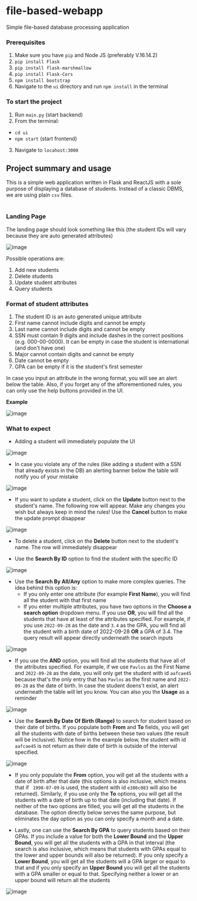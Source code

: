 # file-based-webapp
Simple file-based database processing application

### Prerequisites
1. Make sure you have ```pip``` and Node JS (preferably V.16.14.2) 
2. ```pip install Flask```
3. ```pip install flask-marshmallow```
4. ```pip install Flask-Cors```
5. ```npm install bootstrap```
6. Navigate to the ```ui``` directory and run ```npm install``` in the terminal

### To start the project
1. Run ```main.py``` (start backend)
2. From the terminal:
  - ```cd ui```
  - ```npm start``` (start frontend)
3. Navigate to ```locahost:3000```

## Project summary and usage
This is a simple web application written in Flask and ReactJS with a sole purpose of displaying a database of students. Instead of a classic DBMS, we are using plain ```csv``` files. <br /> <br />

### Landing Page 
The landing page should look something like this (the student IDs will vary because they are auto generated attributes) 

![image](https://user-images.githubusercontent.com/70917323/193509242-ee1fb3a4-f0e1-442f-a603-c6771f57c60b.png)


Possible operations are:
1. Add new students
2. Delete students 
3. Update student attributes
4. Query students

### Format of student attributes

1. The student ID is an auto generated unique attribute
2. First name cannot include digits and cannot be empty
3. Last name cannot include digits and cannot be empty
4. SSN must contain 9 digits and include dashes in the correct positions (e.g. 000-00-0000). It can be empty in case the student is international (and don't have one)
5. Major cannot contain digits and cannot be empty
6. Date cannot be empty
7. GPA can be empty if it is the student's first semester

In case you input an attribute in the wrong format, you will see an alert below the table. Also, if you forget any of the afforementioned rules, you can only use the help buttons provided in the UI.

**Example**

![image](https://user-images.githubusercontent.com/70917323/193510343-767b733d-69ba-47e2-bff7-5c18d4bde2c1.png)



### What to expect
- Adding a student will immediately populate the UI

![image](https://user-images.githubusercontent.com/70917323/193510601-a372502a-2840-4440-95d3-ca81d213c7d6.png)

- In case you violate any of the rules (like adding a student with a SSN that already exists in the DB) an alerting banner below the table will notify you of your mistake

![image](https://user-images.githubusercontent.com/70917323/193510932-654ff482-8212-4d3a-b603-178f339c6060.png)

- If you want to update a student, click on the **Update** button next to the student's name. The following row will appear. Make any changes you wish but always keep in mind the rules! Use the **Cancel** button to make the update prompt disappear

![image](https://user-images.githubusercontent.com/70917323/193511590-bb149aac-9b51-44a8-bd99-721e3b365dc9.png)

- To delete a student, click on the **Delete** button next to the student's name. The row will immediately disappear

- Use the **Search By ID** option to find the student with the specific ID

![image](https://user-images.githubusercontent.com/70917323/193511950-fdbf8ea6-e5c6-4711-ba7f-ec73dd3e6a94.png)

- Use the **Search By All/Any** option to make more complex queries. The idea behind this option is:
   - If you only enter one attribute (for example **First Name**), you will find all the student with that first name
   - If you enter multiple attributes, you have two options in the **Choose a search option** dropdown menu. If you use **OR**, you will find all the students that have at least of the attributes specified. For example, if you use ```2022-09-28``` as the date and ```3.4``` as the GPA, you will find all the student with a birth date of 2022-09-28 **OR** a GPA of 3.4. The query result will appear directly underneath the search inputs

![image](https://user-images.githubusercontent.com/70917323/193513165-3dbce65f-758d-4ede-970a-a4d70d2da9c9.png)


   - If you use the **AND** option, you will find all the students that have all of the attributes specified. For example, if we use ```Pavlos``` as the First Name and ```2022-09-28``` as the date, you will only get the student with id ```aafcae45``` because that's the only entry that has ```Pavlos``` as the first name and ```2022-09-28``` as the date of birth. In case the student doens't exist, an alert underneath the table will let you know. You can also you the **Usage** as a reminder

   
![image](https://user-images.githubusercontent.com/70917323/193513889-880cd969-485c-47a4-9dcc-cb29970529e4.png)


- Use the **Search By Date Of Birth (Range)** to search for student based on their date of births. If you populate both **From** and **To** fields, you will get all the students with date of births between these two values (the result will be inclusive). Notice how in the example below, the student with id ```aafcae45``` is not return as their date of birth is outside of the interval specified.

![image](https://user-images.githubusercontent.com/70917323/193514733-6aa44c0f-c0ae-40bb-9bd3-878f44fb1ac6.png)

- If you only populate the **From** option, you will get all the students with a date of birth after that date (this options is also inclusive, which means that if ```	1998-07-09``` is used, the student with id ```e386c083``` will also be returned). Similarly, if you use only the **To** options, you will get all the students with a date of birth up to that date (including that date). If neither of the two options are filled, you will get all the students in the database. The option directly below serves the same purpose, but eliminates the day option as you can only specify a month and a date. 

- Lastly, one can use the **Search By GPA** to query students based on their GPAs. If you include a value for both the **Lower Bound** and the **Upper Bound**, you will get all the students with a GPA in that interval (the search is also inclusive, which means that students with GPAs equal to the lower and upper bounds will also be returned). If you only specify a **Lower Bound**, you will get all the students will a GPA larger or equal to that and if you only specify an **Upper Bound** you will get all the students with a GPA smaller or equal to that. Specifying neither a lower or an upper bound will return all the students

![image](https://user-images.githubusercontent.com/70917323/193516556-b9a76942-d998-4c70-b598-4f7bc009ffd6.png)






